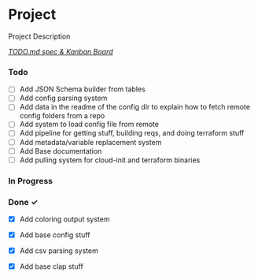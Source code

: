 # Project

Project Description

<em>[TODO.md spec & Kanban Board](https://bit.ly/3fCwKfM)</em>

### Todo

- [ ] Add JSON Schema builder from tables  
- [ ] Add config parsing system  
- [ ] Add data in the readme of the config dir to explain how to fetch remote config folders from a repo  
- [ ] Add system to load config file from remote  
- [ ] Add pipeline for getting stuff, building reqs, and doing terraform stuff  
- [ ] Add metadata/variable replacement system  
- [ ] Add Base documentation  
- [ ] Add pulling system for cloud-init and terraform binaries  

### In Progress


### Done ✓

- [x] Add coloring output system  
- [x] Add base config stuff  
- [x] Add csv parsing system  
- [x] Add base clap stuff  

